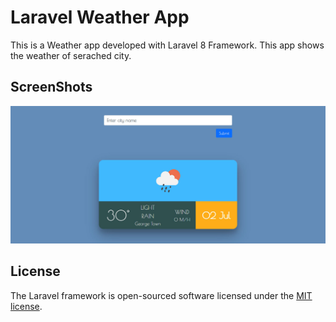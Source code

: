 # Laravel Weather App

This is a Weather app developed with Laravel 8 Framework. This app shows the weather of serached city.

## ScreenShots
<img src="https://github.com/mirjaved/WeatherForecast/blob/main/Weather.jpg">

## License

The Laravel framework is open-sourced software licensed under the [MIT license](https://opensource.org/licenses/MIT).
